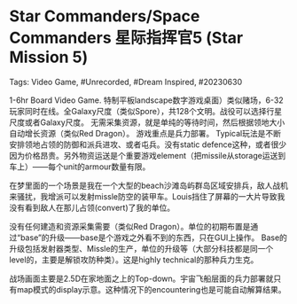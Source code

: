 # Star Commanders/Space Commanders 星际指挥官5 (Star Mission 5)

Tags: Video Game, #Unrecorded, #Dream Inspired, #20230630

1-6hr Board Video Game.
特制平板landscape数字游戏桌面）类似赌场，6-32玩家同时在线。全Galaxy尺度（类似Spore），共128个文明。战役可以选择行星尺度或者Galaxy尺度。
无需采集资源，就是单纯的等待时间，然后根据领地大小自动增长资源（类似Red Dragon）。
游戏重点是兵力部署。
Typical玩法是不断安排领地占领的防御和派兵进攻、或者屯兵。没有static defence这种，或者很少因为价格昂贵。另外物资运送是个重要游戏element（把missile从storage运送到车上）——每个unit的armour数量有限。

在梦里面的一个场景是我在一个大型的beach沙滩岛屿群岛区域安排兵，敌人战机来骚扰，我增派可以发射missle防空的装甲车。Louis挡住了屏幕的一大片导致我没有看到敌人在那儿占领(convert)了我的单位。

没有任何建造和资源采集需要（类似Red Dragon）。单位的初期布置是通过“base”的升级——base是个游戏之外看不到的东西，只在GUI上操作。
Base的升级包括发射器类型、Missle的生产，单位的升级等（大部分科技都是同一个level的，主要是解锁攻防种类）。这是highly technical的那种兵力生克。

战场画面主要是2.5D在家地面之上的Top-down。宇宙飞船层面的兵力部署就只有map模式的display示意。这种情况下的encountering也是可能自动解算结果。